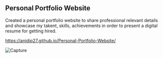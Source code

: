 ## Personal Portfolio Website

Created a personal portfolio website to share professional relevant details and showcase my takent, skills, achievements in order to present a digital resume for getting hired. 

https://anidip27.github.io/Personal-Portfolio-Website/

![Capture](https://github.com/user-attachments/assets/6b38485f-7240-4e00-b19d-4658e94c0411)

